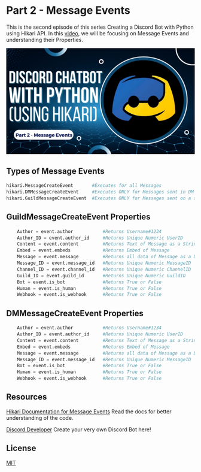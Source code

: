 # Part 2 - Message Events

This is the second episode of this series Creating a Discord Bot with Python using Hikari API. 
In this [video](https://youtu.be/RKU2lTa6jSE), we will be focusing on Message Events and understanding their Properties.


[![Thumbnail](Thumbnail.png)](https://youtu.be/RKU2lTa6jSE)

## Types of Message Events

```python
hikari.MessageCreateEvent       #Executes for all Messages
hikari.DMMessageCreateEvent     #Executes ONLY for Messages sent in DM
hikari.GuildMessageCreateEvent  #Executes ONLY for Messages sent on a server

```


## GuildMessageCreateEvent Properties 

```python
    Author = event.author           #Returns Username#1234
    Author_ID = event.author_id     #Returns Unique Numeric UserID
    Content = event.content         #Returns Text of Message as a String
    Embed = event.embeds            #Returns Embed of Message
    Message = event.message         #Returns all data of Message as a Dictionary
    Message_ID = event.message_id   #Returns Unique Numeric MessageID
    Channel_ID = event.channel_id   #Returns Unique Numeric ChannelID
    Guild_ID = event.guild_id       #Returns Unique Numeric GuildID
    Bot = event.is_bot              #Returns True or False
    Human = event.is_human          #Returns True or False
    Webhook = event.is_webhook      #Returns True or False
```

## DMMessageCreateEvent Properties

```python
    Author = event.author           #Returns Username#1234
    Author_ID = event.author_id     #Returns Unique Numeric UserID
    Content = event.content         #Returns Text of Message as a String
    Embed = event.embeds            #Returns Embed of Message
    Message = event.message         #Returns all data of Message as a Dictionary
    Message_ID = event.message_id   #Returns Unique Numeric MessageID
    Bot = event.is_bot              #Returns True or False
    Human = event.is_human          #Returns True or False
    Webhook = event.is_webhook      #Returns True or False
```

## Resources

[Hikari Documentation for Message Events](https://www.hikari-py.dev/hikari/events/message_events.html)
Read the docs for better understanding of the code.

[Discord Developer](https://discord.com/developers/applications)
Create your very own Discord Bot here!

## License

[MIT](https://github.com/kshgr/Discord-Bot-with-Python-using-Hikari/blob/main/LICENSE)
